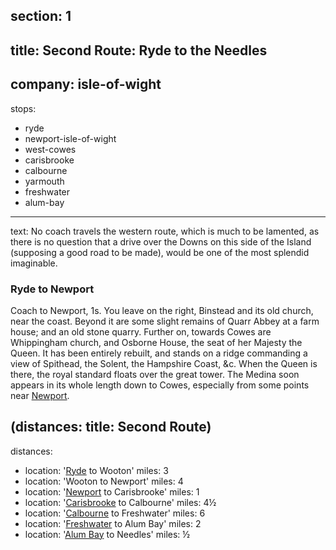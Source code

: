 ﻿section: 1
----
title: Second Route: Ryde to the Needles
----
company: isle-of-wight
----
stops:
- ryde
- newport-isle-of-wight
- west-cowes
- carisbrooke
- calbourne
- yarmouth
- freshwater
- alum-bay
----
text: No coach travels the western route, which is much to be lamented, as there is no question that a drive over the Downs on this side of the Island (supposing a good road to be made), would be one of the most splendid imaginable.

### Ryde to Newport
Coach to Newport, 1s. You leave on the right, Binstead and its old church, near the coast. Beyond it are some slight remains of Quarr Abbey at a farm house; and an old stone quarry. Further on, towards Cowes are Whippingham church, and Osborne House, the seat of her Majesty the Queen. It has been entirely rebuilt, and stands on a ridge commanding a view of Spithead, the Solent, the Hampshire Coast, &c. When the Queen is there, the royal standard floats over the great tower. The Medina soon appears in its whole length down to Cowes, especially from some points near [Newport](/stations/newport).

(distances: title: Second Route)
----
distances:
- location: '[Ryde](/stations/ryde) to Wooton'
  miles: 3
- location: 'Wooton to Newport'
  miles: 4
- location: '[Newport](/stations/newport) to Carisbrooke'
  miles: 1
- location: '[Carisbrooke](/stations/carisbrooke) to Calbourne'
  miles: 4½
- location: '[Calbourne](/stations/calbourne) to Freshwater'
  miles: 6
- location: '[Freshwater](/stations/freshwater) to Alum Bay'
  miles: 2
- location: '[Alum Bay](/stations/alum-bay) to Needles'
  miles: ½
